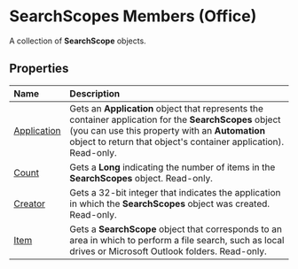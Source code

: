 
# SearchScopes Members (Office)
A collection of  **SearchScope** objects.

## Properties



|**Name**|**Description**|
|:-----|:-----|
| [Application](b98d40f1-d529-91ba-9c73-dfad5a2d428e.md)|Gets an  **Application** object that represents the container application for the **SearchScopes** object (you can use this property with an **Automation** object to return that object's container application). Read-only.|
| [Count](611eea64-3e41-27f4-4139-99cf89f7dadc.md)|Gets a  **Long** indicating the number of items in the **SearchScopes** object. Read-only.|
| [Creator](9750ca39-de4f-8326-f937-4417de783c01.md)|Gets a 32-bit integer that indicates the application in which the  **SearchScopes** object was created. Read-only.|
| [Item](a1592811-44dc-ec7f-a546-dde5669123a7.md)|Gets a  **SearchScope** object that corresponds to an area in which to perform a file search, such as local drives or Microsoft Outlook folders. Read-only.|
